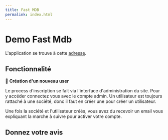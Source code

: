 ```yaml
---
title: Fast MDB
permalink: index.html
---
```


# Demo Fast Mdb

L'application se trouve à cette [adresse](http://fastmdb-demo.herokuapp.com).

## Fonctionnalité

🔷 **Création d'un nouveau user**

Le process d'inscription se fait via l'interface d'administration du site. Pour y accéder connectez vous avec le compte admin.
Un utilisateur est toujours rattaché à une société, donc il faut en créer une pour créer un utilisateur.

Une fois la société et l'utilisateur créés, vous avez du recevoir un email vous expliquant la marche à suivre pour activer votre compte.

## Donnez votre avis

<div class="typeform-widget" data-url="https://form.typeform.com/to/Wglz9nC3?typeform-medium=embed-snippet" style="width: 100%; height: 500px;"></div> <script> (function() { var qs,js,q,s,d=document, gi=d.getElementById, ce=d.createElement, gt=d.getElementsByTagName, id="typef_orm", b="https://embed.typeform.com/"; if(!gi.call(d,id)) { js=ce.call(d,"script"); js.id=id; js.src=b+"embed.js"; q=gt.call(d,"script")[0]; q.parentNode.insertBefore(js,q) } })() </script>
